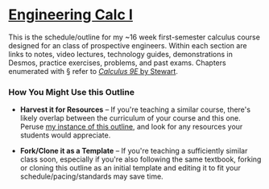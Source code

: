 # [Engineering Calc I](https://org.coloradomesa.edu/~mapierce2/135/)

This is the schedule/outline 
for my ~16 week first-semester calculus course
designed for an class of prospective engineers.
Within each section are links to notes, video lectures, 
technology guides, demonstrations in Desmos,
practice exercises, problems, and past exams.
Chapters enumerated with § refer to
[*Calculus 9E* by Stewart](https://www.stewartcalculus.com).

### How You Might Use this Outline

  - **Harvest it for Resources** – 
If you're teaching a similar course,
there's likely overlap between the curriculum of your course and this one.
Peruse [my instance of this outline](https://org.coloradomesa.edu/~mapierce2/135/),
and look for any resources your students would appreciate.

  - **Fork/Clone it as a Template** – 
If you're teaching a sufficiently similar class soon, 
especially if you're also following the same textbook,
forking or cloning this outline as an initial template 
and editing it to fit your schedule/pacing/standards may save time.

